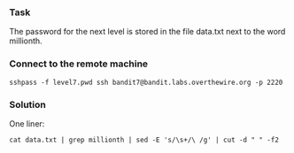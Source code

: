### Task

The password for the next level is stored in the file data.txt next to the word millionth.

### Connect to the remote machine

```
sshpass -f level7.pwd ssh bandit7@bandit.labs.overthewire.org -p 2220
```

### Solution

One liner:

```
cat data.txt | grep millionth | sed -E 's/\s+/\ /g' | cut -d " " -f2
```
